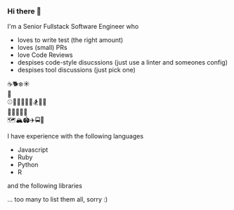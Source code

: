 ### Hi there 👋

I'm a Senior Fullstack Software Engineer who
- loves to write test (the right amount)
- loves (small) PRs
- love Code Reviews
- despises code-style disucssions (just use a linter and someones config)
- despises tool discussions (just pick one)

☕️🐕❄️☀️  
🥃  
⚾️🏈🏄‍♂️🏊‍♂️🏂🧗‍♀️  
🍣🍔🌮🌯🍕  
🗺🏔🏟✈️🚍🚃  


I have experience with the following languages

- Javascript
- Ruby
- Python
- R

and the following libraries

... too many to list them all, sorry :)
